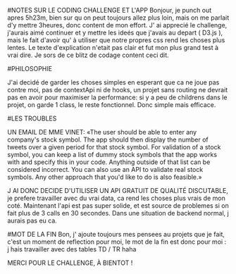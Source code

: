 
#NOTES SUR LE CODING CHALLENGE ET L'APP
Bonjour, je punch out apres 5h23m, bien sur qu on peut toujours allez plus loin, mais on me parlait d'y mettre 3heures, donc content de mon effort. J' ai apprecié le challenge, j'aurais aimé continuer et y mettre les ideés que j'avais au depart ( D3.js ), mais le fait d'avoir qu' à utiliser que notre propres css rend les choses plus lentes. Le texte d'explication n'etait pas clair et fut mon plus grand test à vrai dire. Je sors de ce blitz de codage content ceci dit.


#PHILOSOPHIE

J'ai decidé de garder les choses simples en esperant que ca ne joue pas contre moi, pas de contextApi ni de hooks, un projet sans routing ne devrait pas en avoir pour maximiser la performance:  si y a peu de childrens dans le projet, on garde 1 class, le reste fonctionnel. Donc simple mais efficace.

#LES TROUBLES

UN EMAIL DE MME VINET: «The user should be able to enter any company's stock symbol. The app should then display the number of tweets over a given period for that stock symbol. For validation of a stock symbol, you can keep a list of dummy stock symbols that the app works with and specify this in your code. Anything outside of that list can be considered incorrect. You can also use an API to validate real stock symbols. Any other approach that you'd like to do is also feasible.»

J AI DONC DECIDE D'UTILISER UN API GRATUIT DE QUALITÉ DISCUTABLE, je prefere travailler avec du vrai data,
ca rend les choses plus vrais de mon coté. Maintenant l'api est pas super solide, et est source de problemes si on fait plus de 3 calls en 30 secondes. Dans une situation de backend normal, j aurais pas eu ca.


#MOT DE LA FIN
Bon, j' ajoute toujours mes pensees au projets que je fait, c'est un moment de reflection pour moi,
le mot de la fin est donc pour moi : j hais travailler avec des tables TD / TR haha



MERCI POUR LE CHALLENGE,
À BIENTOT !
